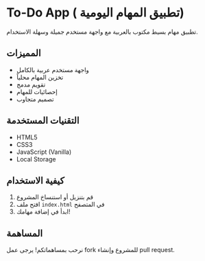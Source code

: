 # To-Do App ( تطبيق المهام اليومية)

تطبيق مهام بسيط مكتوب بالعربية مع واجهة مستخدم جميلة وسهلة الاستخدام.

## المميزات
- واجهة مستخدم عربية بالكامل
- تخزين المهام محلياً
- تقويم مدمج
- إحصائيات للمهام
- تصميم متجاوب

## التقنيات المستخدمة
- HTML5
- CSS3
- JavaScript (Vanilla)
- Local Storage

## كيفية الاستخدام
1. قم بتنزيل أو استنساخ المشروع
2. افتح ملف `index.html` في المتصفح
3. ابدأ في إضافة مهامك!

## المساهمة
نرحب بمساهماتكم! يرجى عمل fork للمشروع وإنشاء pull request.
